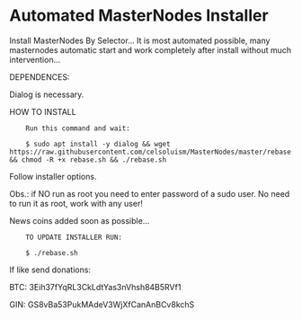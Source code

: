 # Automated MasterNodes Installer

Install MasterNodes By Selector... It is most automated possible, many masternodes automatic start and work completely after install without much intervention...

DEPENDENCES:

Dialog is necessary.

HOW TO INSTALL

        Run this command and wait:

        $ sudo apt install -y dialog && wget https://raw.githubusercontent.com/celsoluism/MasterNodes/master/rebase.sh && chmod -R +x rebase.sh && ./rebase.sh

Follow installer options.

Obs.: if NO run as root you need to enter password of a sudo user. No need to run it as root, work with any user!

News coins added soon as possible...

        TO UPDATE INSTALLER RUN:

        $ ./rebase.sh

If like send donations:

BTC: 3Eih37fYqRL3CkLdtYas3nVhsh84B5RVf1

GIN: GS8vBa53PukMAdeV3WjXfCanAnBCv8kchS

